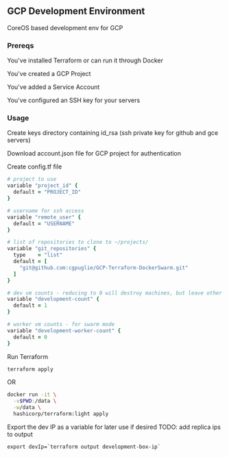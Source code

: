 ## GCP Development Environment
CoreOS based development env for GCP

### Prereqs
You've installed Terraform or can run it through Docker

You've created a GCP Project

You've added a Service Account

You've configured an SSH key for your servers

### Usage
Create keys directory containing id_rsa (ssh private key for github and gce servers)

Download account.json file for GCP project for authentication

Create config.tf file
```ruby
# project to use
variable "project_id" {
  default = "PROJECT_ID"
}

# username for ssh access
variable "remote_user" {
  default = "USERNAME"
}

# list of repositories to clone to ~/projects/
variable "git_repositories" {
  type    = "list"
  default = [
    "git@github.com:cgpuglie/GCP-Terraform-DockerSwarm.git"
  ]
}

# dev vm counts - reducing to 0 will destroy machines, but leave other objects intact
variable "development-count" {
  default = 1
}

# worker vm counts - for swarm mode
variable "development-worker-count" {
  default = 0
}
```

Run Terraform
```bash
terraform apply
```
OR
```bash
docker run -it \
  -v$PWD:/data \
  -w/data \
  hashicorp/terraform:light apply
```

Export the dev IP as a variable for later use if desired
TODO: add replica ips to output
```
export devIp=`terraform output development-box-ip`
```
